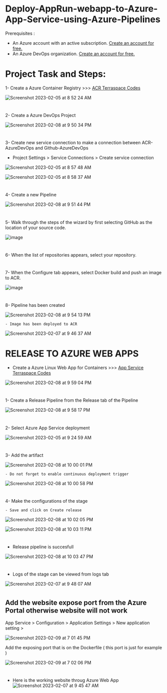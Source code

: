 # Deploy-AppRun-webapp-to-Azure-App-Service-using-Azure-Pipelines

Prerequisites :
- An Azure account with an active subscription. <a href="https://azure.microsoft.com/en-us/free/?WT.mc_id=A261C142F" target="_blank">Create an account for free.</a> 
- An Azure DevOps organization. <a href="https://learn.microsoft.com/en-us/azure/devops/pipelines/get-started/pipelines-sign-up?view=azure-devops" target="_blank">Create an account for free.</a> 

# Project Task and Steps:
1- Create a Azure Container Registry >>> <a href="https://github.com/hkaanturgut/azure-devops-apps/tree/main/terraspace%20codes/app/stacks/acr" target="_blank">ACR Terraspace Codes</a> 

![Screenshot 2023-02-05 at 8 52 24 AM](https://user-images.githubusercontent.com/113396342/217688610-006dc446-8ecf-4a3d-b15f-f154b2cf40b5.png)

#

2- Create a Azure DevOps Project 

![Screenshot 2023-02-08 at 9 50 34 PM](https://user-images.githubusercontent.com/113396342/217705361-28e34b39-6b74-4bd2-9e87-33e85e2cddec.png)
#

3- Create new service connection to make a connection between ACR-AzureDevOps and Github-AzureDevOps
   
   - Project Settings > Service Connections > Create service connection 

![Screenshot 2023-02-05 at 8 57 48 AM](https://user-images.githubusercontent.com/113396342/217633694-1400bf3b-9124-4843-8fd6-9a289aa5bbe7.png)

![Screenshot 2023-02-05 at 8 58 37 AM](https://user-images.githubusercontent.com/113396342/217633906-991d0dc1-4bd3-4c3b-8d25-0ad1460d7c16.png)

#

4- Create a new Pipeline 

![Screenshot 2023-02-08 at 9 51 44 PM](https://user-images.githubusercontent.com/113396342/217705514-fa03c6cc-1150-488a-ae83-9d5b2d1b6e5f.png)
#

5-  Walk through the steps of the wizard by first selecting GitHub as the location of your source code. 

![image](https://user-images.githubusercontent.com/113396342/217705549-5fd7f317-ab84-477b-bb88-cd455fe9f488.png)
#
6- When the list of repositories appears, select your repository. 
#

7- When the Configure tab appears, select Docker build and push an image to ACR.

![image](https://user-images.githubusercontent.com/113396342/217705765-6f70232c-84f6-49ef-93d4-2a1e424cb20d.png)
#

8- Pipeline has been created

![Screenshot 2023-02-08 at 9 54 13 PM](https://user-images.githubusercontent.com/113396342/217705968-fbb18c1a-a7e6-4f36-899c-576360eda197.png)

    - Image has been deployed to ACR

![Screenshot 2023-02-07 at 9 46 37 AM](https://user-images.githubusercontent.com/113396342/217706090-ac915e00-e5b8-4459-9d20-6e6d6a75ef0d.png)
#

# RELEASE TO AZURE WEB APPS

- Create a Azure Linux Web App for Containers >>> <a href="https://github.com/hkaanturgut/azure-devops-apps/tree/main/terraspace%20codes/app/stacks/apprun_linux_webapp" target="_blank">App Service Terraspace Codes</a> 

![Screenshot 2023-02-08 at 9 59 04 PM](https://user-images.githubusercontent.com/113396342/217706618-9422aa6a-b6c3-401c-9578-165ca96360d8.png)
#

1- Create a Release Pipeline from the Release tab of the Pipeline

![Screenshot 2023-02-08 at 9 58 17 PM](https://user-images.githubusercontent.com/113396342/217706509-32479bff-9225-4ce1-bca8-609f8b8f2dda.png)
#

2- Select Azure App Service deployment

![Screenshot 2023-02-05 at 9 24 59 AM](https://user-images.githubusercontent.com/113396342/217689291-709b0b52-0965-41c0-ac6c-86b159c9e55b.png)
#

3- Add the artifact 

![Screenshot 2023-02-08 at 10 00 01 PM](https://user-images.githubusercontent.com/113396342/217706865-30a05d40-b443-42b1-87ca-1db7dbae64ed.png)

    - Do not forget to enable continuous deployment trigger
    
![Screenshot 2023-02-08 at 10 00 58 PM](https://user-images.githubusercontent.com/113396342/217706971-58487459-6c86-44ad-ac4b-4ab73172ffe9.png)
#

4- Make the configurations of the stage 
   
    - Save and click on Create release
    
![Screenshot 2023-02-08 at 10 02 05 PM](https://user-images.githubusercontent.com/113396342/217707190-5bfe7ddf-056e-417a-9fc6-465cb52fe050.png)

![Screenshot 2023-02-08 at 10 03 11 PM](https://user-images.githubusercontent.com/113396342/217707248-7c5888fc-7e20-4367-b62d-baba7681d856.png)
#

- Release pipeline is succesfull

![Screenshot 2023-02-08 at 10 03 47 PM](https://user-images.githubusercontent.com/113396342/217707351-5ed0eaa7-fb4f-4adf-97e2-7ba342b81eb0.png)
#

- Logs of the stage can be viewed from logs tab

![Screenshot 2023-02-07 at 9 48 07 AM](https://user-images.githubusercontent.com/113396342/217707397-9b6353e6-8b4e-4d01-9769-1ddf982766d6.png)
#


## Add the website expose port from the Azure Portal otherwise website will not work
   
   App Service > Configuration > Application Settings > New application setting > 
   
   ![Screenshot 2023-02-09 at 7 01 45 PM](https://user-images.githubusercontent.com/113396342/218096900-4851e758-d2a7-4c03-a361-480c5a02e254.png)

   Add the exposing port that is on the Dockerfile ( this port is just for example )
   
   ![Screenshot 2023-02-09 at 7 02 06 PM](https://user-images.githubusercontent.com/113396342/218097051-68ad3708-9d14-49b8-8815-70d20ec1cd76.png)
#

- Here is the working website throug Azure Web App
![Screenshot 2023-02-07 at 9 45 47 AM](https://user-images.githubusercontent.com/113396342/217707424-a12c15aa-87e2-4e66-a6c6-fa594437665a.png)

